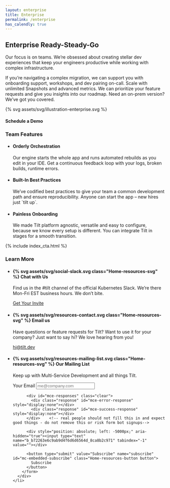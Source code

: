 ```yaml
---
layout: enterprise
title: Enterprise
permalink: /enterprise
has_calendly: true
---
```


<h2 class="Enterprise-heroTitle">Enterprise Ready-Steady-Go</h2>
<section class="Enterprise-hero">
  <div class="Enterprise-hero-text">
    <p class="Enterprise-hero-text-subhead">
      Our focus is on teams. We’re obsessed about creating stellar dev experiences that keep your engineers productive while working with complex infrastructure.
    </p>
    <div class="Enterprise-hero-text-detail">
      <p>If you’re navigating a complex migration, we can support you with onboarding support, workshops, and dev pairing on-call. Scale with unlimited Snapshots and advanced metrics. We can prioritize your feature requests and give you insights into our roadmap. Need an on-prem version? We’ve got you covered.</p>
      {% svg assets/svg/illustration-enterprise.svg %}
    </div>
  </div>
  <div class="Enterprise-hero-cta">
    <h4 class="Enterprise-hero-cta-title">Schedule a Demo</h4>
    <div class="calendly-inline-widget" data-url="https://calendly.com/c/HDFXUIRKWTB6FMBB?hide_event_type_details=1"></div>
  </div>
</section>

<h3 class="Enterprise-sectionHeading">Team Features</h3>
<ul class="Enterprise-featureList">
  <li>
    <h4 class="Enterprise-featureItem-title">Orderly Orchestration</h4>
    <p class="Enterprise-featureItem-text">Our engine starts the whole app and runs automated rebuilds as you edit in your IDE. Get a continuous feedback loop with your logs, broken builds, runtime errors. </p>
  </li>
  <li>
    <h4 class="Enterprise-featureItem-title">Built-In Best Practices</h4>
    <p class="Enterprise-featureItem-text">
      We’ve codified best practices to give your team a common development path and ensure reproducibility. Anyone can start the app – new hires just `tilt up`.
    </p>
  </li>
  <li>
    <h4 class="Enterprise-featureItem-title">Painless Onboarding</h4>
    <p class="Enterprise-featureItem-text">
      We made Tilt platform agnostic, versatile and easy to configure, because we know every setup is different. You can integrate Tilt in stages for a smooth transition.
    </p>
  </li>
</ul>

{% include index_cta.html %}

<script async src="/assets/js/cta.js"></script>

<h3 class="Home-sectionHeading">Learn More</h3>
<section class="Home-resources">
  <ul class="Home-resources-list">
    <li class="Home-resources-listItem">
      <div class="Home-resources-listItem-text">
        <h4 class="Home-subsectionHeading Home-subsectionHeading--resources">
          {% svg assets/svg/social-slack.svg class="Home-resources-svg" %}
          Chat with Us
        </h4>
        <p>Find us in the #tilt channel of the official Kubernetes Slack. We’re there Mon-Fri EST business hours. We don’t bite.</p>
      </div>
      <a href="https://slack.k8s.io/" class="Home-resources-link">Get Your Invite</a>
    </li>
    <li class="Home-resources-listItem">
      <div class="Home-resources-listItem-text">
        <h4 class="Home-subsectionHeading Home-subsectionHeading--resources">
          {% svg assets/svg/resources-contact.svg class="Home-resources-svg" %}
          Email us
        </h4>
        <p>Have questions or feature requests for Tilt? Want to use it for your company? Just want to say hi? We love hearing from you!</p>
      </div>
      <a href="mailto:hi@tilt.dev" class="Home-resources-link">hi@tilt.dev</a>
    </li>
    <li class="Home-resources-listItem">
      <div class="Home-resources-listItem-text">
        <h4 class="Home-subsectionHeading Home-subsectionHeading--resources">
          {% svg assets/svg/resources-mailing-list.svg class="Home-resources-svg" %}
          Our Mailing List
        </h4>
        <p>Keep up with Multi-Service Development and all things Tilt.</p>
      </div>
      <div class="Home-resources-listItem-cta">
        <form action="https://dev.us10.list-manage.com/subscribe/post?u=b72263e6c9ab9d4f6d6d6564d&amp;id=8ca8b2c971" 
             method="post" 
             id="mc-embedded-subscribe-form" name="mc-embedded-subscribe-form" class="validate" 
             target="_blank"
             novalidate>
	      <label for="mce-EMAIL" class="Home-resources-label">Your Email</label>
	      <input type="email" value="" name="EMAIL" class="Home-resources-input required email" id="mce-EMAIL" 
                 placeholder="me@company.com">
                  
	      <div id="mce-responses" class="clear">
		    <div class="response" id="mce-error-response" style="display:none"></div>
		    <div class="response" id="mce-success-response" style="display:none"></div>
	      </div>    <!-- real people should not fill this in and expect good things - do not remove this or risk form bot signups-->
          
          <div style="position: absolute; left: -5000px;" aria-hidden="true"><input type="text" name="b_b72263e6c9ab9d4f6d6d6564d_8ca8b2c971" tabindex="-1" value=""></div>
          
          <button type="submit" value="Subscribe" name="subscribe" id="mc-embedded-subscribe" class="Home-resources-button button">
            Subscribe
          </button>
        </form>
      </div>
    </li>
  </ul>
</section>



